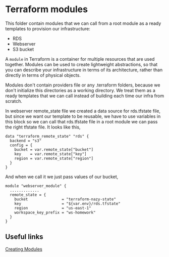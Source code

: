 # Terraform modules

This folder contain modules that we can call from a root module as a ready templates to provision our infrastructure:

- RDS
- Webserver
- S3 bucket

A `module` in Terraform is a container for multiple resources that are used together. Modules can be used to create lightweight abstractions, so that you can describe your infrastructure in terms of its architecture, rather than directly in terms of physical objects.

Modules don't contain providers file or any .terraform folders, because we don't initialize this directories as a working directory. We treat them as a ready templates that we can call instead of building each time our infra from scratch.

In webserver remote_state file we created a data source for rds.tfstate file, but since we want our template to be reusable, we have to use variables in this block so we can call that rds.tfstate file in a root module we can pass the right tfstate file. It looks like this,
```
data "terraform_remote_state" "rds" {
  backend = "s3"
  config = {
    bucket = var.remote_state["bucket"]
    key    = var.remote_state["key"]
    region = var.remote_state["region"]
  }
}
```
And when we call it we just pass values of our bucket,
```
module "webserver_module" {
  .............
  remote_state = {
    bucket               = "terraform-nazy-state"
    key                  = "${var.env}/rds.tfstate"
    region               = "us-east-1"
    workspace_key_prefix = "ws-homework"
  }
}
```
## Useful links

[Creating Modules](https://www.terraform.io/docs/language/modules/develop/index.html)
